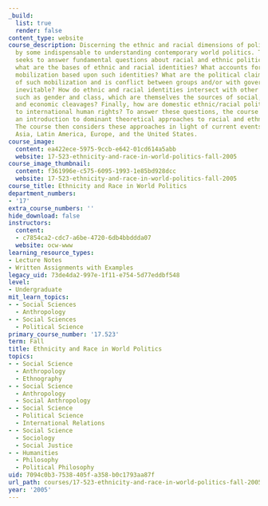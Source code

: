 ```yaml
---
_build:
  list: true
  render: false
content_type: website
course_description: Discerning the ethnic and racial dimensions of politics is considered
  by some indispensable to understanding contemporary world politics. This course
  seeks to answer fundamental questions about racial and ethnic politics. To begin,
  what are the bases of ethnic and racial identities? What accounts for political
  mobilization based upon such identities? What are the political claims and goals
  of such mobilization and is conflict between groups and/or with government forces
  inevitable? How do ethnic and racial identities intersect with other identities,
  such as gender and class, which are themselves the sources of social, political,
  and economic cleavages? Finally, how are domestic ethnic/racial politics connected
  to international human rights? To answer these questions, the course begins with
  an introduction to dominant theoretical approaches to racial and ethnic identity.
  The course then considers these approaches in light of current events in Africa,
  Asia, Latin America, Europe, and the United States.
course_image:
  content: ea422ece-5975-9ccb-e642-01cd614a5abb
  website: 17-523-ethnicity-and-race-in-world-politics-fall-2005
course_image_thumbnail:
  content: f361996e-c575-6095-1993-1e85bd928dcc
  website: 17-523-ethnicity-and-race-in-world-politics-fall-2005
course_title: Ethnicity and Race in World Politics
department_numbers:
- '17'
extra_course_numbers: ''
hide_download: false
instructors:
  content:
  - c7854ca2-cdc7-a6be-4720-6db4bbddda07
  website: ocw-www
learning_resource_types:
- Lecture Notes
- Written Assignments with Examples
legacy_uid: 73de4da2-997e-1f11-e754-5d77eddbf548
level:
- Undergraduate
mit_learn_topics:
- - Social Sciences
  - Anthropology
- - Social Sciences
  - Political Science
primary_course_number: '17.523'
term: Fall
title: Ethnicity and Race in World Politics
topics:
- - Social Science
  - Anthropology
  - Ethnography
- - Social Science
  - Anthropology
  - Social Anthropology
- - Social Science
  - Political Science
  - International Relations
- - Social Science
  - Sociology
  - Social Justice
- - Humanities
  - Philosophy
  - Political Philosophy
uid: 7094c0b3-7538-405f-a358-b0c1793aa87f
url_path: courses/17-523-ethnicity-and-race-in-world-politics-fall-2005
year: '2005'
---
```

